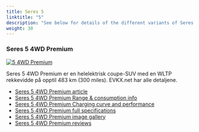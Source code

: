 ```yaml
---
title: Seres 5
linktitle: "5"
description: "See below for details of the different variants of Seres 5"
weight: 30
---
```

### Seres 5 4WD Premium

<a href="/models/seres/5/5_4wd_premium/"><img src="https://media.evkx.net/multimedia/models/seres/5/5_4wd_premium/main_1_st.jpg" class="img-fluid" alt="5 4WD Premium" ></a>

Seres 5 4WD Premium er en helelektrisk coupe-SUV med en WLTP rekkevidde på opptil 483 km (300 miles). EVKX.net har alle detaljene. 

- [Seres 5 4WD Premium article](/models/seres/5/5_4wd_premium/)
- [Seres 5 4WD Premium Range & consumption info](/models/seres/5/5_4wd_premium/rangeandconsumption)
- [Seres 5 4WD Premium Charging curve and performance](/models/seres/5/5_4wd_premium/chargingcurve)
- [Seres 5 4WD Premium full specifications](/models/seres/5/5_4wd_premium/specifications)
- [Seres 5 4WD Premium image gallery](/models/seres/5/5_4wd_premium/gallery)
- [Seres 5 4WD Premium reviews](/models/seres/5/5_4wd_premium/reviews)

